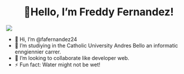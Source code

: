 <h1 align = "center" > 👋Hello, I’m Freddy Fernandez! </h1>

<img src = "https://www.canva.com/design/DAGDnL0QfdY/yomCZ4wNZsDcjmcwlQ7G5g/view" witdh = "40%" >

- 👋 Hi, I’m @fafernandez24
- 👀 I’m studiying in the Catholic University Andres Bello an informatic enngiennier carrer.
- 💞️ I’m looking to collaborate like developer web.
- ⚡ Fun fact: Water might not be wet!

<!---
fafernandez24/fafernandez24 is a ✨ special ✨ repository because its `README.md` (this file) appears on your GitHub profile.
You can click the Preview link to take a look at your changes.
--->
